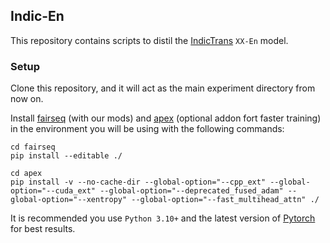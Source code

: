 ## Indic-En
This repository contains scripts to distil the [IndicTrans](https://github.com/AI4Bharat/indicTrans) ```XX-En``` model. 

### Setup
Clone this repository, and it will act as the main experiment directory from now on.

Install [fairseq](https://github.com/VarunGumma/fairseq) (with our mods) and [apex](https://github.com/NVIDIA/apex) (optional addon fort faster training) in the environment you will be using with the following commands:
```
cd fairseq
pip install --editable ./
```
```
cd apex
pip install -v --no-cache-dir --global-option="--cpp_ext" --global-option="--cuda_ext" --global-option="--deprecated_fused_adam" --global-option="--xentropy" --global-option="--fast_multihead_attn" ./
```

It is recommended you use ```Python 3.10+``` and the latest version of [Pytorch](https://pytorch.org/get-started/locally/) for best results.